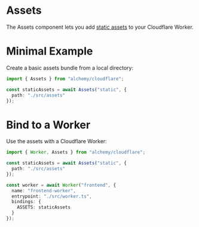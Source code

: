 # Assets

The Assets component lets you add [static assets](https://developers.cloudflare.com/workers/configuration/sites/) to your Cloudflare Worker.

# Minimal Example

Create a basic assets bundle from a local directory:

```ts
import { Assets } from "alchemy/cloudflare";

const staticAssets = await Assets("static", {
  path: "./src/assets"
});
```

# Bind to a Worker

Use the assets with a Cloudflare Worker:

```ts
import { Worker, Assets } from "alchemy/cloudflare";

const staticAssets = await Assets("static", {
  path: "./src/assets"
});

const worker = await Worker("frontend", {
  name: "frontend-worker", 
  entrypoint: "./src/worker.ts",
  bindings: {
    ASSETS: staticAssets
  }
});
```